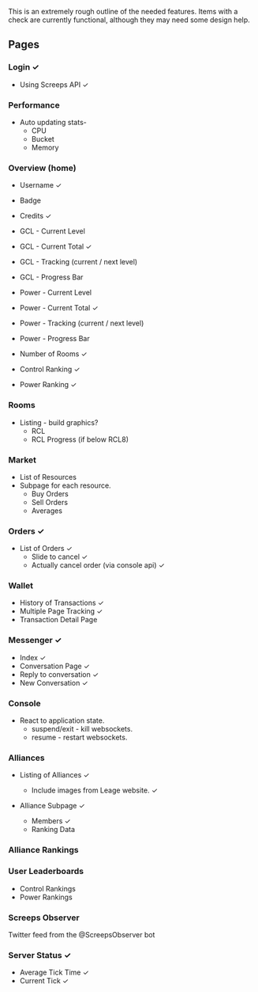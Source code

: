 
This is an extremely rough outline of the needed features. Items with a check
are currently functional, although they may need some design help.

## Pages

### Login ✓

  * Using Screeps API ✓


### Performance

  * Auto updating stats-
    * CPU
    * Bucket
    * Memory


### Overview (home)

  * Username ✓
  * Badge
  * Credits ✓
  * GCL - Current Level
  * GCL - Current Total ✓
  * GCL - Tracking (current / next level)
  * GCL - Progress Bar

  * Power - Current Level
  * Power - Current Total ✓
  * Power - Tracking (current / next level)
  * Power - Progress Bar

  * Number of Rooms ✓

  * Control Ranking ✓
  * Power Ranking ✓

### Rooms

  * Listing - build graphics?
    * RCL
    * RCL Progress (if below RCL8)


### Market

  * List of Resources
  * Subpage for each resource.
    * Buy Orders
    * Sell Orders
    * Averages


### Orders ✓

  * List of Orders ✓
    * Slide to cancel ✓
    * Actually cancel order (via console api) ✓


### Wallet

  * History of Transactions ✓
  * Multiple Page Tracking ✓
  * Transaction Detail Page


### Messenger ✓

  * Index ✓
  * Conversation Page ✓
  * Reply to conversation ✓
  * New Conversation ✓


### Console

  * React to application state.
    * suspend/exit - kill websockets.
    * resume - restart websockets.


### Alliances

  * Listing of Alliances ✓
    * Include images from Leage website. ✓

  * Alliance Subpage ✓
    * Members ✓
    * Ranking Data


### Alliance Rankings

### User Leaderboards

  * Control Rankings
  * Power Rankings


### Screeps Observer

  Twitter feed from the @ScreepsObserver bot

### Server Status ✓

  * Average Tick Time ✓
  * Current Tick ✓
